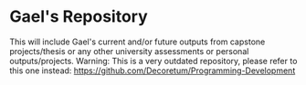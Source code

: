 # Gael's Repository
This will include Gael's current and/or future outputs from capstone projects/thesis or any other university assessments or personal outputs/projects.
Warning: This is a very outdated repository, please refer to this one instead: https://github.com/Decoretum/Programming-Development
